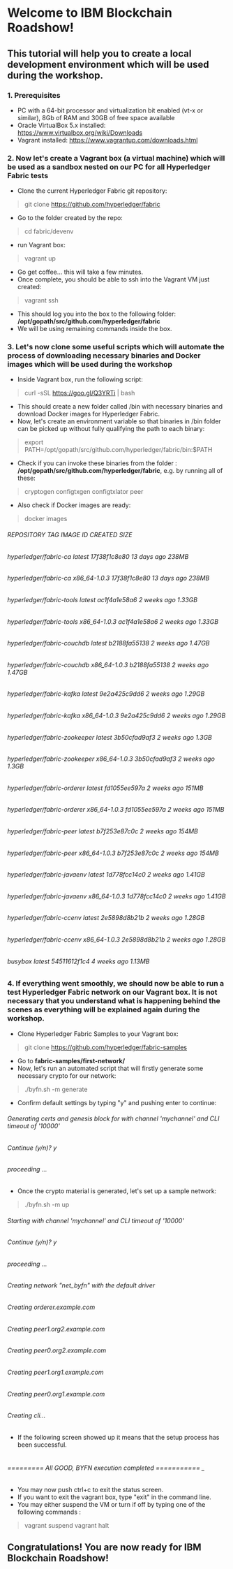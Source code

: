 # Welcome to IBM Blockchain Roadshow! 

## This tutorial will help you to create a local development environment which will be used during the workshop.

### **1. Prerequisites**

- PC with a 64-bit processor and virtualization bit enabled (vt-x or similar), 8Gb of RAM and 30GB of free space available
- Oracle VirtualBox 5.x installed: https://www.virtualbox.org/wiki/Downloads
- Vagrant installed: https://www.vagrantup.com/downloads.html

### **2. Now let's create a Vagrant box (a virtual machine) which will be used as a sandbox nested on our PC for all Hyperledger Fabric tests**

- Clone the current Hyperledger Fabric git repository: 

> git clone https://github.com/hyperledger/fabric

- Go to the folder created by the repo: 

> cd fabric/devenv

- run Vagrant box: 

> vagrant up

- Go get coffee... this will take a few minutes. 
- Once complete, you should be able to ssh into the Vagrant VM just created: 

> vagrant ssh

- This should log you into the box to the following folder: **/opt/gopath/src/github.com/hyperledger/fabric**
- We will be using remaining commands inside the box.

### **3. Let's now clone some useful scripts which will automate the process of downloading necessary binaries and Docker images which will be used during the workshop**

- Inside Vagrant box, run the following script: 

> curl -sSL https://goo.gl/Q3YRTi | bash

- This should create a new folder called /bin with necessary binaries and download Docker images for Hyperledger Fabric.
- Now, let's create an environment variable so that binaries in /bin folder can be picked up without fully qualifying the path to each binary: 

> export PATH=/opt/gopath/src/github.com/hyperledger/fabric/bin:$PATH

- Check if you can invoke these binaries from the folder : **/opt/gopath/src/github.com/hyperledger/fabric**, e.g. by running all of these:

> cryptogen
> configtxgen
> configtxlator
> peer

- Also check if Docker images are ready:

> docker images

###### REPOSITORY                    TAG                  IMAGE ID             CREATED              SIZE 
###### hyperledger/fabric-ca          latest              17f38f1c8e80        13 days ago         238MB
###### hyperledger/fabric-ca          x86_64-1.0.3        17f38f1c8e80        13 days ago         238MB
###### hyperledger/fabric-tools       latest              ac1f4a1e58a6        2 weeks ago         1.33GB
###### hyperledger/fabric-tools       x86_64-1.0.3        ac1f4a1e58a6        2 weeks ago         1.33GB
###### hyperledger/fabric-couchdb     latest              b2188fa55138        2 weeks ago         1.47GB
###### hyperledger/fabric-couchdb     x86_64-1.0.3        b2188fa55138        2 weeks ago         1.47GB
###### hyperledger/fabric-kafka       latest              9e2a425c9dd6        2 weeks ago         1.29GB
###### hyperledger/fabric-kafka       x86_64-1.0.3        9e2a425c9dd6        2 weeks ago         1.29GB
###### hyperledger/fabric-zookeeper   latest              3b50cfad9af3        2 weeks ago         1.3GB
###### hyperledger/fabric-zookeeper   x86_64-1.0.3        3b50cfad9af3        2 weeks ago         1.3GB
###### hyperledger/fabric-orderer     latest              fd1055ee597a        2 weeks ago         151MB
###### hyperledger/fabric-orderer     x86_64-1.0.3        fd1055ee597a        2 weeks ago         151MB
###### hyperledger/fabric-peer        latest              b7f253e87c0c        2 weeks ago         154MB
###### hyperledger/fabric-peer        x86_64-1.0.3        b7f253e87c0c        2 weeks ago         154MB
###### hyperledger/fabric-javaenv     latest              1d778fcc14c0        2 weeks ago         1.41GB
###### hyperledger/fabric-javaenv     x86_64-1.0.3        1d778fcc14c0        2 weeks ago         1.41GB
###### hyperledger/fabric-ccenv       latest              2e5898d8b21b        2 weeks ago         1.28GB
###### hyperledger/fabric-ccenv       x86_64-1.0.3        2e5898d8b21b        2 weeks ago         1.28GB
###### busybox                        latest              54511612f1c4        4 weeks ago         1.13MB

### **4. If everything went smoothly, we should now be able to run a test Hyperledger Fabric network on our Vagrant box. It is not necessary that you understand what is happening behind the scenes as everything will be explained again during the workshop.**

- Clone Hyperledger Fabric Samples to your Vagrant box: 

> git clone https://github.com/hyperledger/fabric-samples

- Go to **fabric-samples/first-network/**
- Now, let's run an automated script that will firstly generate some necessary crypto for our network: 

> ./byfn.sh -m generate

- Confirm default settings by typing "y" and pushing enter to continue:

###### Generating certs and genesis block for with channel 'mychannel' and CLI timeout of '10000'
###### Continue (y/n)? y
###### proceeding ...

- Once the crypto material is generated, let's set up a sample network: 

> ./byfn.sh -m up

###### Starting with channel 'mychannel' and CLI timeout of '10000'
###### Continue (y/n)? y
###### proceeding ...
###### Creating network "net_byfn" with the default driver
###### Creating orderer.example.com
###### Creating peer1.org2.example.com
###### Creating peer0.org2.example.com
###### Creating peer1.org1.example.com
###### Creating peer0.org1.example.com
###### Creating cli...

- If the following screen showed up it means that the setup process has been successful.

###### <br>========= All GOOD, BYFN execution completed =========== _

- You may now push ctrl+c to exit the status screen.
- If you want to exit the vagrant box, type "exit" in the command line.
- You may either suspend the VM or turn if off by typing one of the following commands :

> vagrant suspend
> vagrant halt


## Congratulations! You are now ready for IBM Blockchain Roadshow!




